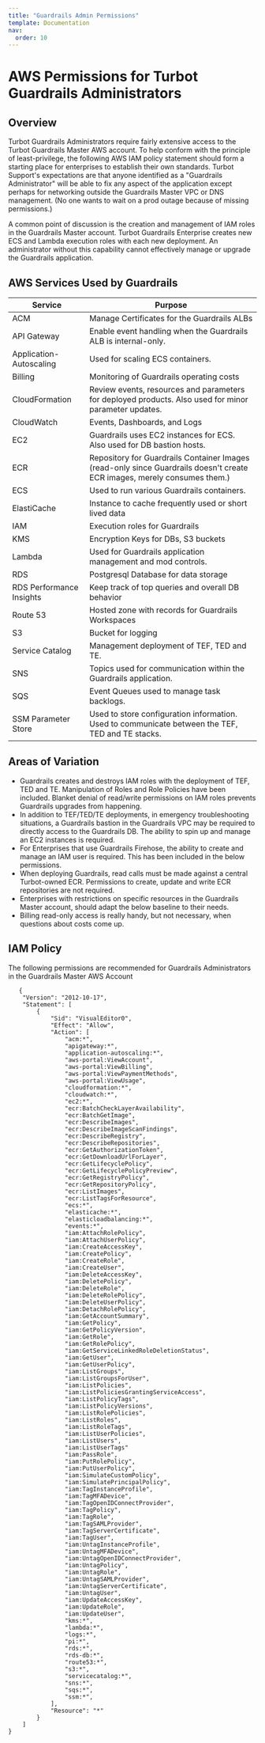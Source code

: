 ```yaml
---
title: "Guardrails Admin Permissions"
template: Documentation
nav:
  order: 10
---
```


# AWS Permissions for Turbot Guardrails Administrators

## Overview

Turbot Guardrails Administrators require fairly extensive access to the Turbot Guardrails Master AWS account. To help conform with the principle
of least-privilege, the following AWS IAM policy statement should form a starting place for enterprises to establish
their own standards. Turbot Support's expectations are that anyone identified as a "Guardrails Administrator" will be
able to fix any aspect of the application except perhaps for networking outside the Guardrails Master VPC or DNS
management.  (No one wants to wait on a prod outage because of missing permissions.)

A common point of discussion is the creation and management of IAM roles in the Guardrails Master account. Turbot Guardrails
Enterprise creates new ECS and Lambda execution roles with each new deployment. An administrator without this capability
cannot effectively manage or upgrade the Guardrails application.

## AWS Services Used by Guardrails

| Service                  | Purpose                                                                                                                   |
|--------------------------|---------------------------------------------------------------------------------------------------------------------------|
| ACM                      | Manage Certificates for the Guardrails ALBs                                                                               |
| API Gateway              | Enable event handling when the Guardrails ALB is internal-only.                                                           |
| Application-Autoscaling  | Used for scaling ECS containers.                                                                                          |
| Billing                  | Monitoring of Guardrails operating costs                                                                                  |
| CloudFormation           | Review events, resources and parameters for deployed products.  Also used for minor parameter updates.                    |
| CloudWatch               | Events, Dashboards, and Logs                                                                                              |
| EC2                      | Guardrails uses EC2 instances for ECS.  Also used for DB bastion hosts.                                                       |
| ECR                      | Repository for Guardrails Container Images  (read-only since Guardrails doesn't create ECR images, merely consumes them.) |
| ECS	                     | Used to run various Guardrails containers.                                                                                | 
| ElastiCache              | Instance to cache frequently used or short lived data                                                                     |
| IAM	                     | Execution roles for Guardrails                                                                                            | 
| KMS	                     | Encryption Keys for DBs, S3 buckets                                                                                       |
| Lambda                   | Used for Guardrails  application management and mod controls.                                                             |
| RDS                      | Postgresql Database for data storage                                                                                      |
| RDS Performance Insights | Keep track of top queries and overall DB behavior                                                                         |
| Route 53                 | Hosted zone with records for Guardrails Workspaces                                                                        |
| S3                       | Bucket for logging                                                                                                        |
| Service Catalog          | Management deployment of TEF, TED and TE.                                                                                 |
| SNS                      | Topics used for communication within the Guardrails application.                                                          |
| SQS                      | Event Queues used to manage task backlogs.                                                                                |
| SSM Parameter Store      | Used to store configuration information.  Used to communicate between the TEF, TED and TE stacks.                         |

## Areas of Variation

- Guardrails creates and destroys IAM roles with the deployment of TEF, TED and TE. Manipulation of Roles and Role Policies
  have been included. Blanket denial of read/write permissions on IAM roles prevents Guardrails upgrades from happening.
- In addition to TEF/TED/TE deployments, in emergency troubleshooting situations, a Guardrails bastion in the Guardrails VPC may be required to
  directly access to the Guardrails DB. The ability to spin up and manage an EC2 instances is required.
- For Enterprises that use Guardrails Firehose, the ability to create and manage an IAM user is required. This has been
  included in the below permissions.
- When deploying Guardrails, read calls must be made against a central Turbot-owned ECR. Permissions to create, update and
  write ECR repositories are not required.
- Enterprises with restrictions on specific resources in the Guardrails Master account, should adapt the below baseline to
  their needs.
- Billing read-only access is really handy, but not necessary, when questions about costs come up.

## IAM Policy

The following permissions are recommended for Guardrails Administrators in the Guardrails Master AWS Account

```
   {
    "Version": "2012-10-17",
    "Statement": [
        {
            "Sid": "VisualEditor0",
            "Effect": "Allow",
            "Action": [
                "acm:*",
                "apigateway:*",
                "application-autoscaling:*",
                "aws-portal:ViewAccount",
                "aws-portal:ViewBilling",
                "aws-portal:ViewPaymentMethods",
                "aws-portal:ViewUsage",
                "cloudformation:*",
                "cloudwatch:*",
                "ec2:*",
                "ecr:BatchCheckLayerAvailability",
                "ecr:BatchGetImage",
                "ecr:DescribeImages",
                "ecr:DescribeImageScanFindings",
                "ecr:DescribeRegistry",
                "ecr:DescribeRepositories",
                "ecr:GetAuthorizationToken",
                "ecr:GetDownloadUrlForLayer",
                "ecr:GetLifecyclePolicy",
                "ecr:GetLifecyclePolicyPreview",
                "ecr:GetRegistryPolicy",
                "ecr:GetRepositoryPolicy",
                "ecr:ListImages",
                "ecr:ListTagsForResource",
                "ecs:*",
                "elasticache:*",
                "elasticloadbalancing:*",
                "events:*",
                "iam:AttachRolePolicy",
                "iam:AttachUserPolicy",
                "iam:CreateAccessKey",
                "iam:CreatePolicy",
                "iam:CreateRole",
                "iam:CreateUser",
                "iam:DeleteAccessKey",
                "iam:DeletePolicy",
                "iam:DeleteRole",
                "iam:DeleteRolePolicy",
                "iam:DeleteUserPolicy",
                "iam:DetachRolePolicy",
                "iam:GetAccountSummary",
                "iam:GetPolicy",
                "iam:GetPolicyVersion",
                "iam:GetRole",
                "iam:GetRolePolicy",
                "iam:GetServiceLinkedRoleDeletionStatus",
                "iam:GetUser",
                "iam:GetUserPolicy",
                "iam:ListGroups",
                "iam:ListGroupsForUser",
                "iam:ListPolicies",
                "iam:ListPoliciesGrantingServiceAccess",
                "iam:ListPolicyTags",
                "iam:ListPolicyVersions",
                "iam:ListRolePolicies",
                "iam:ListRoles",
                "iam:ListRoleTags",
                "iam:ListUserPolicies",
                "iam:ListUsers",
                "iam:ListUserTags"
                "iam:PassRole",
                "iam:PutRolePolicy",
                "iam:PutUserPolicy",
                "iam:SimulateCustomPolicy",
                "iam:SimulatePrincipalPolicy",
                "iam:TagInstanceProfile",
                "iam:TagMFADevice",
                "iam:TagOpenIDConnectProvider",
                "iam:TagPolicy",
                "iam:TagRole",
                "iam:TagSAMLProvider",
                "iam:TagServerCertificate",
                "iam:TagUser",
                "iam:UntagInstanceProfile",
                "iam:UntagMFADevice",
                "iam:UntagOpenIDConnectProvider",
                "iam:UntagPolicy",
                "iam:UntagRole",
                "iam:UntagSAMLProvider",
                "iam:UntagServerCertificate",
                "iam:UntagUser",
                "iam:UpdateAccessKey",
                "iam:UpdateRole",
                "iam:UpdateUser",
                "kms:*",
                "lambda:*",
                "logs:*",
                "pi:*",
                "rds:*",
                "rds-db:*",
                "route53:*",
                "s3:*",
                "servicecatalog:*",
                "sns:*",
                "sqs:*",
                "ssm:*",
            ],
            "Resource": "*"
        }
    ]
}
```